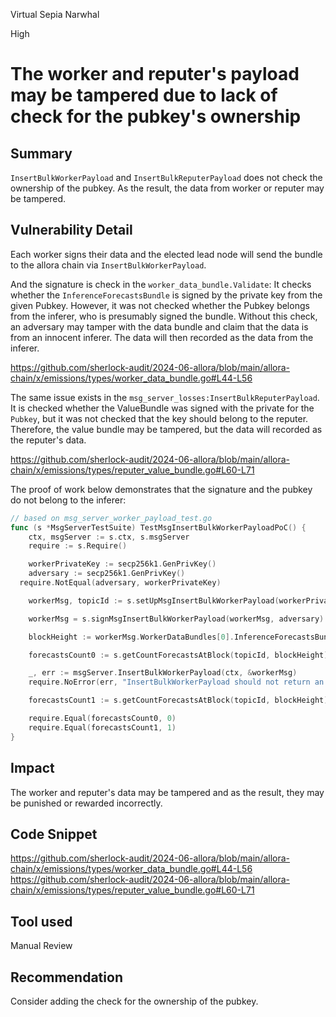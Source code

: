 Virtual Sepia Narwhal

High

# The worker and reputer's payload may be tampered due to lack of check for the pubkey's ownership

## Summary

`InsertBulkWorkerPayload` and `InsertBulkReputerPayload` does not check the ownership of the pubkey.
As the result, the data from worker or reputer may be tampered.

## Vulnerability Detail

Each worker signs their data and the elected lead node will send the bundle to the allora chain via `InsertBulkWorkerPayload`.

And the signature is check in the `worker_data_bundle.Validate`:
It checks whether the `InferenceForecastsBundle` is signed by the private key from the given Pubkey.
However, it was not checked whether the Pubkey belongs from the inferer, who is presumably signed the bundle.
Without this check, an adversary may tamper with the data bundle and claim that the data is from an innocent inferer.
The data will then recorded as the data from the inferer.

https://github.com/sherlock-audit/2024-06-allora/blob/main/allora-chain/x/emissions/types/worker_data_bundle.go#L44-L56

The same issue exists in the `msg_server_losses:InsertBulkReputerPayload`.
It is checked whether the ValueBundle was signed with the private for the `Pubkey`, but it was not checked that the key should belong to the reputer.
Therefore, the value bundle may be tampered, but the data will recorded as the reputer's data.

https://github.com/sherlock-audit/2024-06-allora/blob/main/allora-chain/x/emissions/types/reputer_value_bundle.go#L60-L71


The proof of work below demonstrates that the signature and the pubkey do not belong to the inferer:

```go
// based on msg_server_worker_payload_test.go
func (s *MsgServerTestSuite) TestMsgInsertBulkWorkerPayloadPoC() {
	ctx, msgServer := s.ctx, s.msgServer
	require := s.Require()

	workerPrivateKey := secp256k1.GenPrivKey()
	adversary := secp256k1.GenPrivKey()
  require.NotEqual(adversary, workerPrivateKey)

	workerMsg, topicId := s.setUpMsgInsertBulkWorkerPayload(workerPrivateKey)

	workerMsg = s.signMsgInsertBulkWorkerPayload(workerMsg, adversary)

	blockHeight := workerMsg.WorkerDataBundles[0].InferenceForecastsBundle.Forecast.BlockHeight

	forecastsCount0 := s.getCountForecastsAtBlock(topicId, blockHeight)

	_, err := msgServer.InsertBulkWorkerPayload(ctx, &workerMsg)
	require.NoError(err, "InsertBulkWorkerPayload should not return an error")

	forecastsCount1 := s.getCountForecastsAtBlock(topicId, blockHeight)

	require.Equal(forecastsCount0, 0)
	require.Equal(forecastsCount1, 1)
}
```

## Impact

The worker and reputer's data may be tampered and as the result, they may be punished or rewarded incorrectly.

## Code Snippet

https://github.com/sherlock-audit/2024-06-allora/blob/main/allora-chain/x/emissions/types/worker_data_bundle.go#L44-L56
https://github.com/sherlock-audit/2024-06-allora/blob/main/allora-chain/x/emissions/types/reputer_value_bundle.go#L60-L71

## Tool used

Manual Review

## Recommendation

Consider adding the check for the ownership of the pubkey.

